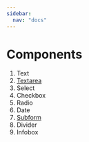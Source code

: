 ```yaml
---
sidebar:
  nav: "docs"
---
```


# Components

1. Text
1. [Textarea](textarea)
1. Select
1. Checkbox
1. Radio
1. Date
1. [Subform](subform)
1. Divider
1. Infobox
